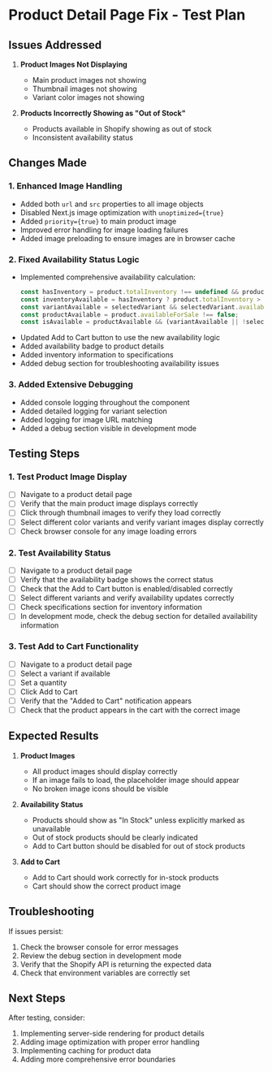# Product Detail Page Fix - Test Plan

## Issues Addressed

1. **Product Images Not Displaying**
   - Main product images not showing
   - Thumbnail images not showing
   - Variant color images not showing

2. **Products Incorrectly Showing as "Out of Stock"**
   - Products available in Shopify showing as out of stock
   - Inconsistent availability status

## Changes Made

### 1. Enhanced Image Handling

- Added both `url` and `src` properties to all image objects
- Disabled Next.js image optimization with `unoptimized={true}`
- Added `priority={true}` to main product image
- Improved error handling for image loading failures
- Added image preloading to ensure images are in browser cache

### 2. Fixed Availability Status Logic

- Implemented comprehensive availability calculation:
  ```javascript
  const hasInventory = product.totalInventory !== undefined && product.totalInventory !== null;
  const inventoryAvailable = hasInventory ? product.totalInventory > 0 : true;
  const variantAvailable = selectedVariant && selectedVariant.availableForSale !== false;
  const productAvailable = product.availableForSale !== false;
  const isAvailable = productAvailable && (variantAvailable || !selectedVariant) && inventoryAvailable;
  ```
- Updated Add to Cart button to use the new availability logic
- Added availability badge to product details
- Added inventory information to specifications
- Added debug section for troubleshooting availability issues

### 3. Added Extensive Debugging

- Added console logging throughout the component
- Added detailed logging for variant selection
- Added logging for image URL matching
- Added a debug section visible in development mode

## Testing Steps

### 1. Test Product Image Display

- [ ] Navigate to a product detail page
- [ ] Verify that the main product image displays correctly
- [ ] Click through thumbnail images to verify they load correctly
- [ ] Select different color variants and verify variant images display correctly
- [ ] Check browser console for any image loading errors

### 2. Test Availability Status

- [ ] Navigate to a product detail page
- [ ] Verify that the availability badge shows the correct status
- [ ] Check that the Add to Cart button is enabled/disabled correctly
- [ ] Select different variants and verify availability updates correctly
- [ ] Check specifications section for inventory information
- [ ] In development mode, check the debug section for detailed availability information

### 3. Test Add to Cart Functionality

- [ ] Navigate to a product detail page
- [ ] Select a variant if available
- [ ] Set a quantity
- [ ] Click Add to Cart
- [ ] Verify that the "Added to Cart" notification appears
- [ ] Check that the product appears in the cart with the correct image

## Expected Results

1. **Product Images**
   - All product images should display correctly
   - If an image fails to load, the placeholder image should appear
   - No broken image icons should be visible

2. **Availability Status**
   - Products should show as "In Stock" unless explicitly marked as unavailable
   - Out of stock products should be clearly indicated
   - Add to Cart button should be disabled for out of stock products

3. **Add to Cart**
   - Add to Cart should work correctly for in-stock products
   - Cart should show the correct product image

## Troubleshooting

If issues persist:

1. Check the browser console for error messages
2. Review the debug section in development mode
3. Verify that the Shopify API is returning the expected data
4. Check that environment variables are correctly set

## Next Steps

After testing, consider:

1. Implementing server-side rendering for product details
2. Adding image optimization with proper error handling
3. Implementing caching for product data
4. Adding more comprehensive error boundaries